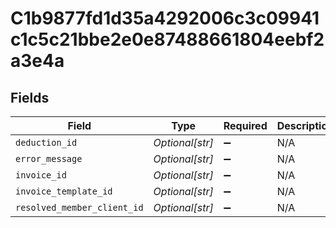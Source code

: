 # C1b9877fd1d35a4292006c3c09941c1c5c21bbe2e0e87488661804eebf2a3e4a


## Fields

| Field                       | Type                        | Required                    | Description                 |
| --------------------------- | --------------------------- | --------------------------- | --------------------------- |
| `deduction_id`              | *Optional[str]*             | :heavy_minus_sign:          | N/A                         |
| `error_message`             | *Optional[str]*             | :heavy_minus_sign:          | N/A                         |
| `invoice_id`                | *Optional[str]*             | :heavy_minus_sign:          | N/A                         |
| `invoice_template_id`       | *Optional[str]*             | :heavy_minus_sign:          | N/A                         |
| `resolved_member_client_id` | *Optional[str]*             | :heavy_minus_sign:          | N/A                         |